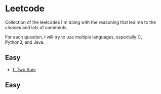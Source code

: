 # Leetcode

Collection of the leetcodes I'm doing with the reasoning that led me to the choices and lots of comments.

For each question, I will try to use multiple languages, especially C, Python3, and Java.

## Easy

- [1.  Two Sum](https://github.com/cicixgliamici/leetcode/tree/main/0001.TwoSum)

## Easy
